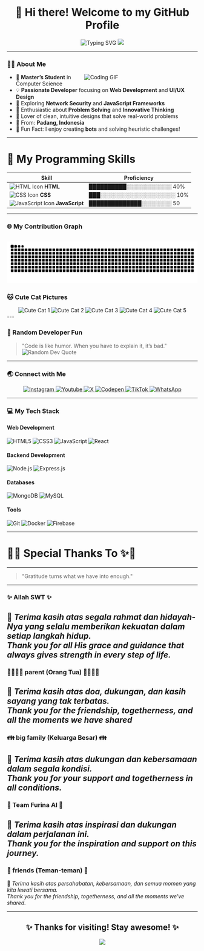 <div align="center">
  <h1>👋 Hi there! Welcome to my GitHub Profile</h1>
  <img src="https://readme-typing-svg.herokuapp.com?font=Fira+Code&size=30&pause=1000&color=00FFFF&center=true&vCenter=true&width=800&height=70&lines=I+am+aka;Web+Developer+%7C+Tech+Enthusiast;Solving+Problems+%26+Building+Dreams" alt="Typing SVG" />
  <img src="https://media.giphy.com/media/3o7abldj0b3rxrZUxW/giphy.gif" width="150" />
</div>

---

### 🧑‍💻 About Me  

<img align="right" width="300" src="https://media.giphy.com/media/qgQUggAC3Pfv687qPC/giphy.gif" alt="Coding GIF" />

- 🌟 **Master’s Student** in Computer Science  
- 💡 **Passionate Developer** focusing on **Web Development** and **UI/UX Design**  
- 🔐 Exploring **Network Security** and **JavaScript Frameworks**  
- 🧩 Enthusiastic about **Problem Solving** and **Innovative Thinking**  
- 🎨 Lover of clean, intuitive designs that solve real-world problems  
- 📍 From: **Padang, Indonesia**  
- 🎉 Fun Fact: I enjoy creating **bots** and solving heuristic challenges!  

---

# 🚀 My Programming Skills

| Skill             | Proficiency                                      |
|-------------------|--------------------------------------------------|
| ![HTML Icon](https://img.icons8.com/color/20/000000/html-5.png) **HTML**       | ██████████░░░░░░░░░░░░ 40%          |
| ![CSS Icon](https://img.icons8.com/color/20/000000/css3.png) **CSS**          | ███░░░░░░░░░░░░░░░░░░░░ 10%         |
| ![JavaScript Icon](https://img.icons8.com/color/20/000000/javascript.png) **JavaScript** | ██████████████░░░░░░░░ 50

---

### 🌐 My Contribution Graph  

![Snake Contribution Animation](https://raw.githubusercontent.com/adeeteya/adeeteya/output/snake.svg)
---

### 🐱 Cute Cat Pictures  

<div align="center">
  <img src="https://cataas.com/cat/cute/says/Cat%201" width="150" alt="Cute Cat 1" />
  <img src="https://cataas.com/cat/cute/says/Cat%202" width="150" alt="Cute Cat 2" />
  <img src="https://cataas.com/cat/cute/says/Cat%203" width="150" alt="Cute Cat 3" />
  <img src="https://cataas.com/cat/cute/says/Cat%204" width="150" alt="Cute Cat 4" />
  <img src="https://cataas.com/cat/cute/says/Cat%205" width="150" alt="Cute Cat 5" />
</div>
---

### 🎨 Random Developer Fun  

> "Code is like humor. When you have to explain it, it’s bad."  
![Random Dev Quote](https://quotes-github-readme.vercel.app/api?type=horizontal&theme=tokyonight)  

<div align="center">
</div>

---

### 🌏 Connect with Me  

<div align="center">
  <a href="https://www.instagram.com/kenal.aka?igsh=Njc5cGgxNWp5ejY5"> 
    <img src="https://img.shields.io/badge/Instagram-E4405F?style=for-the-badge&logo=instagram&logoColor=white" title="Instagram"  alt="Instagram"/>
  </a>
  <a href="https://youtube.com/@always-aka?si=y974bWk52-5Mf5jI"> 
    <img src="https://img.shields.io/badge/YouTube-FF0000?style=for-the-badge&logo=youtube&logoColor=white" title="Youtube"  alt="Youtube"/>
  </a>
  <a href="https://x.com/always_akaa?t=-EwVxFPavkCL71hxc2EHwg&s=09"> 
    <img src="https://img.shields.io/badge/x-black.svg?style=for-the-badge&logo=X&logoColor=white" title="X"  alt="X"/>
  </a>
  <a href="https://codepen.io/akahost"> 
    <img src="https://img.shields.io/badge/Codepen-000000?style=for-the-badge&logo=codepen&logoColor=white" title="Codepen"  alt="Codepen"
  </a>
  <a href="https://www.tiktok.com/@always.aka" target="_blank">
    <img src="https://img.shields.io/badge/TikTok-000000?style=for-the-badge&logo=tiktok&logoColor=white" title="Tiktok"  alt="TikTok" />
  </a>
  <a href="https://wa.me/6281266950382" target="_blank">
    <img src="https://img.shields.io/badge/WhatsApp-25D366?style=for-the-badge&logo=whatsapp&logoColor=white" title="WhatsApp"  alt="WhatsApp" />
  </a>
</div>

---

### 💻 My Tech Stack  

#### Web Development  
![HTML5](https://img.shields.io/badge/HTML5-E34F26?style=for-the-badge&logo=html5&logoColor=white)
![CSS3](https://img.shields.io/badge/CSS3-1572B6?style=for-the-badge&logo=css3&logoColor=white)
![JavaScript](https://img.shields.io/badge/JavaScript-F7DF1E?style=for-the-badge&logo=javascript&logoColor=black)
![React](https://img.shields.io/badge/React-61DAFB?style=for-the-badge&logo=react&logoColor=black)

#### Backend Development  
![Node.js](https://img.shields.io/badge/Node.js-43853D?style=for-the-badge&logo=node.js&logoColor=white)
![Express.js](https://img.shields.io/badge/Express.js-000000?style=for-the-badge&logo=express&logoColor=white)

#### Databases  
![MongoDB](https://img.shields.io/badge/MongoDB-4EA94B?style=for-the-badge&logo=mongodb&logoColor=white)
![MySQL](https://img.shields.io/badge/MySQL-00000F?style=for-the-badge&logo=mysql&logoColor=white)

#### Tools  
![Git](https://img.shields.io/badge/Git-F05032?style=for-the-badge&logo=git&logoColor=white)
![Docker](https://img.shields.io/badge/Docker-2496ED?style=for-the-badge&logo=docker&logoColor=white)
![Firebase](https://img.shields.io/badge/Firebase-FFCA28?style=for-the-badge&logo=firebase&logoColor=black)

---

# 🙏✨ Special Thanks To ✨🙏

---

> "Gratitude turns what we have into enough."

---

### ✨ Allah SWT ✨
💖 *Terima kasih atas segala rahmat dan hidayah-Nya yang selalu memberikan kekuatan dalam setiap langkah hidup.*  
      *Thank you for all His grace and guidance that always gives strength in every step of life.*  
---

### 👨‍👩‍👧‍👦 parent (Orang Tua) 👨‍👩‍👧‍👦
💖 *Terima kasih atas doa, dukungan, dan kasih sayang yang tak terbatas.*  
      *Thank you for the friendship, togetherness, and all the moments we have shared*
---

### 👪 big family (Keluarga Besar) 👪
💖 *Terima kasih atas dukungan dan kebersamaan dalam segala kondisi.*  
      *Thank you for your support and togetherness in all conditions.*  
---

### 🤖 Team Furina AI 🤖
💖 *Terima kasih atas inspirasi dan dukungan dalam perjalanan ini.*  
      *Thank you for the inspiration and support on this journey.*  
---   

### 🤝 friends (Teman-teman) 🤝
💖 *Terima kasih atas persahabatan, kebersamaan, dan semua momen yang kita lewati bersama.*  
      *Thank you for the friendship, togetherness, and all the moments we've shared.*  
      

---



<div align="center">
  <h2>✨ Thanks for visiting! Stay awesome! ✨</h2>
  <img src="https://media.giphy.com/media/d31w24Qx8g3soFK6/200w.webp" width="100">
</div>

